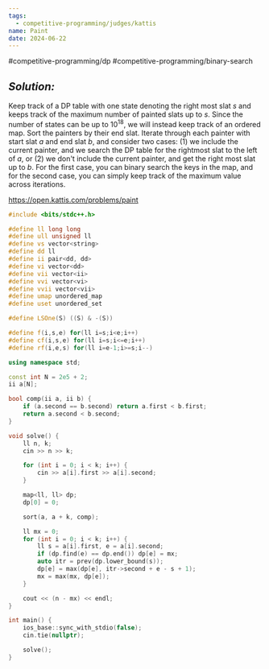```yaml
---
tags:
  - competitive-programming/judges/kattis
name: Paint
date: 2024-06-22
---
```

#competitive-programming/dp #competitive-programming/binary-search 
## _Solution:_
Keep track of a DP table with one state denoting the right most slat $s$ and keeps track of the maximum number of painted slats up to $s$. Since the number of states can be up to $10^{18}$, we will instead keep track of an ordered map. Sort the painters by their end slat. Iterate through each painter with start slat $a$ and end slat $b$, and consider two cases: (1) we include the current painter, and we search the DP table for the rightmost slat to the left of $a$, or (2) we don't include the current painter, and get the right most slat up to $b$. For the first case, you can binary search the keys in the map, and for the second case, you can simply keep track of the maximum value across iterations.

https://open.kattis.com/problems/paint
```cpp
#include <bits/stdc++.h>

#define ll long long
#define ull unsigned ll
#define vs vector<string>
#define dd ll
#define ii pair<dd, dd>
#define vi vector<dd>
#define vii vector<ii>
#define vvi vector<vi>
#define vvii vector<vii>
#define umap unordered_map
#define uset unordered_set

#define LSOne(S) ((S) & -(S))

#define f(i,s,e) for(ll i=s;i<e;i++)
#define cf(i,s,e) for(ll i=s;i<=e;i++)
#define rf(i,e,s) for(ll i=e-1;i>=s;i--)

using namespace std;

const int N = 2e5 + 2;
ii a[N];

bool comp(ii a, ii b) {
    if (a.second == b.second) return a.first < b.first;
    return a.second < b.second;
}

void solve() {
    ll n, k;
    cin >> n >> k;

    for (int i = 0; i < k; i++) {
        cin >> a[i].first >> a[i].second;
    }

    map<ll, ll> dp;
    dp[0] = 0;

    sort(a, a + k, comp);

    ll mx = 0;
    for (int i = 0; i < k; i++) {
        ll s = a[i].first, e = a[i].second;
        if (dp.find(e) == dp.end()) dp[e] = mx;
        auto itr = prev(dp.lower_bound(s));
        dp[e] = max(dp[e], itr->second + e - s + 1);
        mx = max(mx, dp[e]);
    }

    cout << (n - mx) << endl;
}

int main() {
    ios_base::sync_with_stdio(false);
    cin.tie(nullptr);

    solve();
}
```